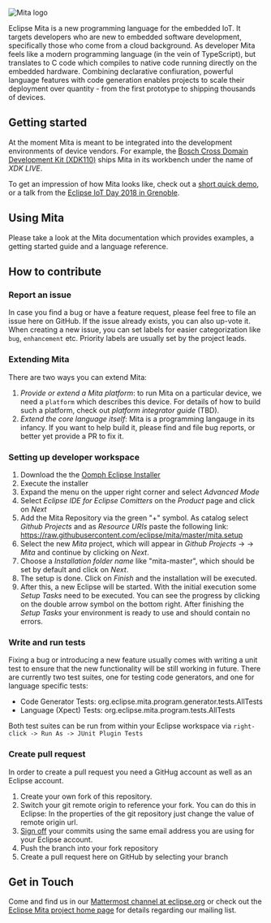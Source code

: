 ![Mita logo](logo/symbolAndText.png)

Eclipse Mita is a new programming language for the embedded IoT.
It targets developers who are new to embedded software development, specifically those who come from a cloud background.
As developer Mita feels like a modern programming language (in the vein of TypeScript), but translates to C code which compiles to native code running directly on the embedded hardware.
Combining declarative confiuration, powerful language features with code generation enables projects to scale their deployment over quantity - from the first prototype to shipping thousands of devices.

## Getting started
At the moment Mita is meant to be integrated into the development environments of device vendors.
For example, the [Bosch Cross Domain Development Kit (XDK110)](http://xdk.io) ships Mita in its workbench under the name of _XDK LIVE_.

To get an impression of how Mita looks like, check out a [short quick demo](https://www.youtube.com/watch?v=Iv68Yc3u7i4), or a talk from the [Eclipse IoT Day 2018 in Grenoble](https://gricad.univ-grenoble-alpes.fr/video/eclipse-pax-new-programming-language-embedded-iot).

## Using Mita
Please take a look at the Mita documentation which provides examples, a getting started guide and a language reference.

## How to contribute

### Report an issue
In case you find a bug or have a feature request, please feel free to file an issue here on GitHub. If the issue already exists, you can also up-vote it. When creating a new issue, you can set labels for easier categorization like `bug`, `enhancement` etc. Priority labels are usually set by the project leads.

### Extending Mita
There are two ways you can extend Mita:

1. _Provide or extend a Mita platform_: to run Mita on a particular device, we need a `platform` which describes this device. For details of how to build such a platform, check out _platform integrator guide_ (TBD).
2. _Extend the core language itself_: Mita is a programming langauge in its infancy. If you want to help build it, please find and file bug reports, or better yet provide a PR to fix it.

### Setting up developer workspace
1. Download the the <a href="https://wiki.eclipse.org/Eclipse_Oomph_Installer" target="_blank">Oomph Eclipse Installer</a>
2. Execute the installer
3. Expand the menu on the upper right corner and select *Advanced Mode*
4. Select *Eclipse IDE for Eclipse Comitters* on the *Product* page and click on *Next*
5. Add the Mita Repository via the green "+" symbol. As catalog select *Github Projects* and as *Resource URIs* paste the following link: https://raw.githubusercontent.com/eclipse/mita/master/mita.setup
6. Select the new *Mita* project, which will appear in *Github Projects* -> *<User>* -> *Mita* and continue by clicking on *Next*.
7. Choose a *Installation folder name* like "mita-master", which should be set by default and click on *Next*.
8. The setup is done. Click on *Finish* and the installation will be executed.
9. After this, a new Eclipse will be started. With the initial execution some *Setup Tasks* need to be executed. You can see the progress by clicking on the double arrow symbol on the bottom right. After finishing the *Setup Tasks* your environment is ready to use and should contain no errors.

### Write and run tests
Fixing a bug or introducing a new feature usually comes with writing a unit test to ensure that the new functionality will be still working in future. There are currently two test suites, one for testing code generators, and one for language specific tests:
* Code Generator Tests: org.eclipse.mita.program.generator.tests.AllTests
* Language (Xpect) Tests: org.eclipse.mita.program.tests.AllTests

Both test suites can be run from within your Eclipse workspace via `right-click -> Run As -> JUnit Plugin Tests`

### Create pull request
In order to create a pull request you need a GitHug account as well as an Eclipse account.
1. Create your own fork of this repository.
2. Switch your git remote origin to reference your fork. You can do this in Eclipse: In the properties of the git repository just change the value of remote origin url.
3. [Sign off](https://git-scm.com/docs/git-commit#git-commit--s) your commits using the same email address you are using for your Eclipse account.
4. Push the branch into your fork repository
5. Create a pull request here on GitHub by selecting your branch

## Get in Touch
Come and find us in our [Mattermost channel at eclipse.org](https://mattermost.eclipse.org/eclipse/channels/mita) or
check out the [Eclipse Mita project home page](https://www.eclipse.org/mita) for details regarding our mailing list.
